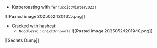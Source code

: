 - Kerberoasting with `ferruccio:Winter2023!`

![[Pasted image 20250524201855.png]]


- Cracked with hashcat:
	- `NoodleSVC` : `ch1ck3nnoodle`
![[Pasted image 20250524201948.png]]


[[Secrets Dump]]